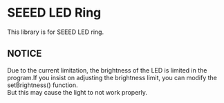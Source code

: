 # SEEED LED Ring
This library is for SEEED LED ring.




## NOTICE
Due to the current limitation, the brightness of the LED is limited in the program.If you insist on adjusting the brightness limit, you can modify the setBrightness() function.  
But this may cause the light to not work properly.


